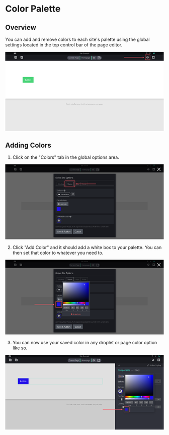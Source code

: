 # Color Palette

## Overview
You can add and remove colors to each site's palette using the global settings located in the top control bar of the page editor.

![global colors option](./colors-overview.png)

## Adding Colors
1) Click on the "Colors" tab in the global options area.

![global color step 1](./colors-step-1.png)

2) Click "Add Color" and it should add a white box to your palette. You can then set that color to whatever you need to.

![global color step 2](./colors-step-2.png)

3) You can now use your saved color in any droplet or page color option like so.

![global color step 3](./theme-color-option.png)
